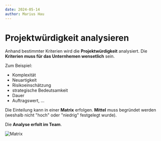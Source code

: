 ```yaml
---
date: 2024-05-14
author: Marius Hau
---
```

# Projektwürdigkeit analysieren
 
Anhand bestimmter Kriterien wird die **Projektwürdigkeit** analysiert. Die **Kriterien muss für das Unternhemen wensetlich** sein.
 
Zum Beispiel:
 
- Komplexität
- Neuartigkeit
- Risikoeinschätzung
- strategische Bedeutsamkeit
- Dauer
- Auftragswert, ...
 
Die Einteilung kann in einer **Matrix** erfolgen. **Mittel** muss begründet werden (weshalb nicht "hoch" oder "niedrig" festgelegt wurde).
 
Die **Analyse erfolt im Team**.
 
![Matrix](/images/projektwuerdigkeitsanalyse.png)
